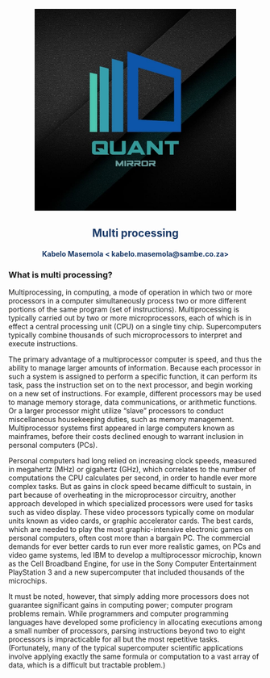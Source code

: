 <p align="center" style="background-color:"><img src="https://raw.githubusercontent.com/quantmirror/notes/master/assets/logo.jpeg?token=GHSAT0AAAAAABSSDUBE4DOCZIWGTDVZ4AZ6YSDD4FQ"  width="400"></p>
<p align="center"><h2 style="color: #193967; text-align: center">
    Multi processing
</h2></p>
<p align="center"><h4 style="color: #193967; text-align: center">
    Kabelo Masemola < kabelo.masemola@sambe.co.za>
</h4></p>






### What is multi processing?
Multiprocessing, in computing, a mode of operation in which two or more processors in a computer simultaneously process two or more 
different portions of the same program (set of instructions). Multiprocessing is typically carried out by two or more microprocessors, each of which is in effect a central processing unit (CPU) on a single tiny chip. 
Supercomputers typically combine thousands of such microprocessors to interpret and execute instructions.


The primary advantage of a multiprocessor computer is speed, and thus the ability to manage larger amounts of information. Because each processor in such a system is assigned to perform a specific function, it can perform its task, pass the instruction set on to the next processor, and begin working on a new set of instructions. For example, different processors may be used to manage memory storage, data communications, or arithmetic functions. Or a larger processor might utilize “slave” processors to conduct miscellaneous housekeeping duties, such as memory management. Multiprocessor systems first appeared in large computers known as mainframes, before their costs declined enough to warrant inclusion in personal computers (PCs).

Personal computers had long relied on increasing clock speeds, measured in megahertz (MHz) or gigahertz (GHz), which correlates to the number of computations the CPU calculates per second, in order to handle ever more complex tasks. But as gains in clock speed became difficult to sustain, in part because of overheating in the microprocessor circuitry, another approach developed in which specialized processors were used for tasks such as video display. These video processors typically come on modular units known as video cards, or graphic accelerator cards. The best cards, which are needed to play the most graphic-intensive electronic games on personal computers, often cost more than a bargain PC. The commercial demands for ever better cards to run ever more realistic games, on PCs and video game systems, led IBM to develop a multiprocessor microchip, known as the Cell Broadband Engine, for use in the Sony Computer Entertainment PlayStation 3 and a new supercomputer that included thousands of the microchips.

It must be noted, however, that simply adding more processors does not guarantee significant gains in computing power; computer program problems remain. While programmers and computer programming languages have developed some proficiency in allocating executions among a small number of processors, parsing instructions beyond two to eight processors is impracticable for all but the most repetitive tasks. (Fortunately, many of the typical supercomputer scientific applications involve applying exactly the same formula or computation to a vast array of data, which is a difficult but tractable problem.)
